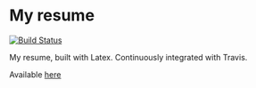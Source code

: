 # My resume
[![Build Status](https://travis-ci.org/thomas-bombrun/resume.svg?branch=master)](https://travis-ci.org/thomas-bombrun/resume)

My resume, built with Latex. Continuously integrated with Travis.

Available [here](https://thomas-bombrun.github.io/resume/resume.pdf)

